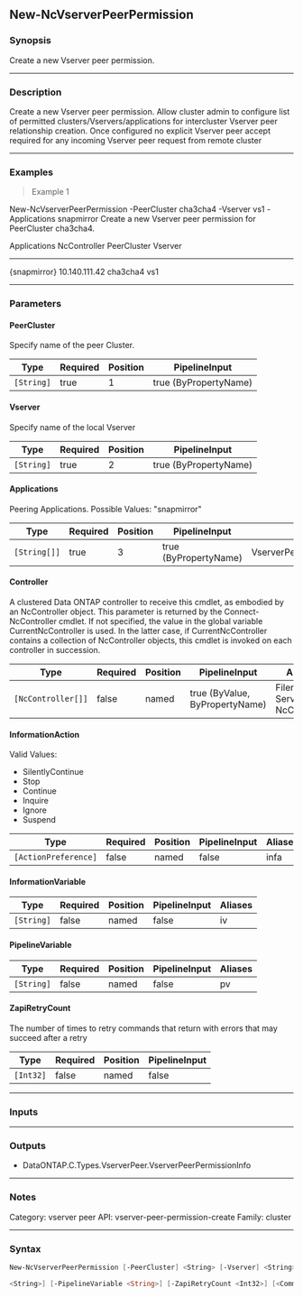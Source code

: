 New-NcVserverPeerPermission
---------------------------

### Synopsis
Create a new Vserver peer permission.

---

### Description

Create a new Vserver peer permission. Allow cluster admin to configure list of permitted clusters/Vservers/applications for intercluster Vserver peer relationship creation. Once configured no explicit Vserver peer accept required for any incoming Vserver peer request from remote cluster

---

### Examples
> Example 1

New-NcVserverPeerPermission -PeerCluster cha3cha4 -Vserver vs1 -Applications snapmirror
Create a new Vserver peer permission for PeerCluster cha3cha4.

Applications                  NcController                  PeerCluster                   Vserver
------------                  ------------                  -----------                   -------
{snapmirror}                  10.140.111.42                 cha3cha4                      vs1

---

### Parameters
#### **PeerCluster**
Specify name of the peer Cluster.

|Type      |Required|Position|PipelineInput        |
|----------|--------|--------|---------------------|
|`[String]`|true    |1       |true (ByPropertyName)|

#### **Vserver**
Specify name of the local Vserver

|Type      |Required|Position|PipelineInput        |
|----------|--------|--------|---------------------|
|`[String]`|true    |2       |true (ByPropertyName)|

#### **Applications**
Peering Applications. Possible Values: "snapmirror"

|Type        |Required|Position|PipelineInput        |Aliases                          |
|------------|--------|--------|---------------------|---------------------------------|
|`[String[]]`|true    |3       |true (ByPropertyName)|VserverPeerPermissionApplications|

#### **Controller**
A clustered Data ONTAP controller to receive this cmdlet, as embodied by an NcController object.  This parameter is returned by the Connect-NcController cmdlet.  If not specified, the value in the global variable CurrentNcController is used.  In the latter case, if CurrentNcController contains a collection of NcController objects, this cmdlet is invoked on each controller in succession.

|Type              |Required|Position|PipelineInput                 |Aliases                          |
|------------------|--------|--------|------------------------------|---------------------------------|
|`[NcController[]]`|false   |named   |true (ByValue, ByPropertyName)|Filer<br/>Server<br/>NcController|

#### **InformationAction**

Valid Values:

* SilentlyContinue
* Stop
* Continue
* Inquire
* Ignore
* Suspend

|Type                |Required|Position|PipelineInput|Aliases|
|--------------------|--------|--------|-------------|-------|
|`[ActionPreference]`|false   |named   |false        |infa   |

#### **InformationVariable**

|Type      |Required|Position|PipelineInput|Aliases|
|----------|--------|--------|-------------|-------|
|`[String]`|false   |named   |false        |iv     |

#### **PipelineVariable**

|Type      |Required|Position|PipelineInput|Aliases|
|----------|--------|--------|-------------|-------|
|`[String]`|false   |named   |false        |pv     |

#### **ZapiRetryCount**
The number of times to retry commands that return with errors that may succeed after a retry

|Type     |Required|Position|PipelineInput|
|---------|--------|--------|-------------|
|`[Int32]`|false   |named   |false        |

---

### Inputs

---

### Outputs
* DataONTAP.C.Types.VserverPeer.VserverPeerPermissionInfo

---

### Notes
Category: vserver peer
API: vserver-peer-permission-create
Family: cluster

---

### Syntax
```PowerShell
New-NcVserverPeerPermission [-PeerCluster] <String> [-Vserver] <String> [-Applications] <String[]> [-Controller <NcController[]>] [-InformationAction <ActionPreference>] [-InformationVariable 
```
```PowerShell
<String>] [-PipelineVariable <String>] [-ZapiRetryCount <Int32>] [<CommonParameters>]
```

